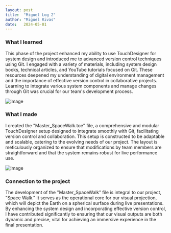 ```yaml
---
layout: post
title:  "Miguel Log 2"
author: "Miguel Rivas"
date:   2024-05-01
---
```


### What I learned
This phase of the project enhanced my ability to use TouchDesigner for system design and introduced me to advanced version control techniques using Git. I engaged with a variety of materials, including system design books, technical articles, and YouTube tutorials focused on Git. These resources deepened my understanding of digital environment management and the importance of effective version control in collaborative projects. Learning to integrate various system components and manage changes through Git was crucial for our team's development process.

![image](/engr352/assets/img/mig/gitSetup.png)

### What I made
I created the "Master_SpaceWalk.toe" file, a comprehensive and modular TouchDesigner setup designed to integrate smoothly with Git, facilitating version control and collaboration. This setup is constructed to be adaptable and scalable, catering to the evolving needs of our project. The layout is meticulously organized to ensure that modifications by team members are straightforward and that the system remains robust for live performance use.

![image](/engr352/assets/img/mig/masterSpaceWalkLayout.png)

### Connection to the project
The development of the "Master_SpaceWalk" file is integral to our project, "Space Walk." It serves as the operational core for our visual projection, which will depict the Earth on a spherical surface during live presentations. By enhancing the system design and incorporating effective version control, I have contributed significantly to ensuring that our visual outputs are both dynamic and precise, vital for achieving an immersive experience in the final presentation.
